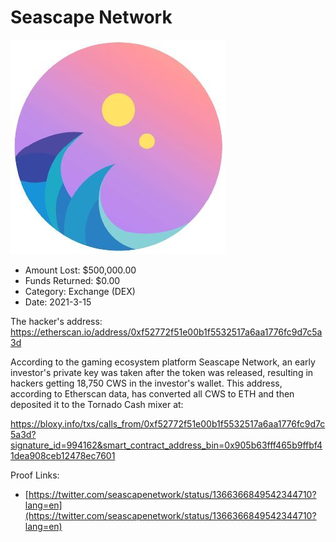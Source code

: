 # Seascape Network
![Seascape Network](/rektimages/Seascape-Network.png)
- Amount Lost: $500,000.00
- Funds Returned: $0.00
- Category: Exchange (DEX)
- Date: 2021-3-15

The hacker's address:  
https://etherscan.io/address/0xf52772f51e00b1f5532517a6aa1776fc9d7c5a3d  
  
According to the gaming ecosystem platform Seascape Network, an early investor's private key was taken after the token was released, resulting in hackers getting 18,750 CWS in the investor's wallet. This address, according to Etherscan data, has converted all CWS to ETH and then deposited it to the Tornado Cash mixer at:  
  
https://bloxy.info/txs/calls_from/0xf52772f51e00b1f5532517a6aa1776fc9d7c5a3d?signature_id=994162&smart_contract_address_bin=0x905b63fff465b9ffbf41dea908ceb12478ec7601


Proof Links:
- [https://twitter.com/seascapenetwork/status/1366366849542344710?lang=en](https://twitter.com/seascapenetwork/status/1366366849542344710?lang=en)


